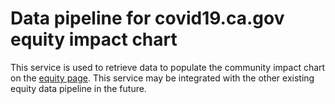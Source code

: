 # Data pipeline for covid19.ca.gov equity impact chart

This service is used to retrieve data to populate the community impact chart on the <a href="https://covid19.ca.gov/equity/#community-impact">equity page</a>. This service may be integrated with the other existing equity data pipeline in the future.
